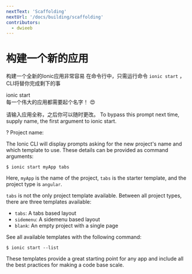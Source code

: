```yaml
---
nextText: 'Scaffolding'
nextUrl: '/docs/building/scaffolding'
contributors:
  - dwieeb
---
```


# 构建一个新的应用

构建一个全新的Ionic应用非常容易 在命令行中，只需运行命令 `ionic start` ，CLI将替你完成剩下的事

<command-line> <command-prompt>ionic start</command-prompt> <command-output>   
<span class="bold">每一个伟大的应用都需要起个名字！ 😍</span>  
  
请输入应用全称，之后你可以随时更改。 To bypass this prompt next time, supply <span class="green">name</span>, the first argument to <span class="green">ionic start</span>.  
  
<span class="bold green">?</span> <span class="bold">Project name:</span> <command-cursor blink></command-cursor>  
</command-output> </command-line>

The Ionic CLI will display prompts asking for the new project's name and which template to use. These details can be provided as command arguments:

```shell
$ ionic start myApp tabs
```

Here, `myApp` is the name of the project, `tabs` is the starter template, and the project type is `angular`.

`tabs` is not the only project template available. Between all project types, there are three templates available:

- `tabs`: A tabs based layout
- `sidemenu`: A sidemenu based layout
- `blank`: An empty project with a single page

See all available templates with the following command:

```shell
$ ionic start --list
```

These templates provide a great starting point for any app and include all the best practices for making a code base scale.